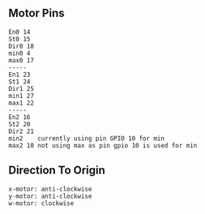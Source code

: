 ## Motor Pins
    En0 14
    St0 15
    Dir0 18
    min0 4
    max0 17
    -----
    En1 23
    St1 24
    Dir1 25
    min1 27
    max1 22
    -----
    En2 16
    St2 20
    Dir2 21
    min2    currently using pin GPIO 10 for min 
    max2 10 not using max as pin gpio 10 is used for min

## Direction To Origin
    x-motor: anti-clockwise
    y-motor: anti-clockwise
    w-motor: clockwise 